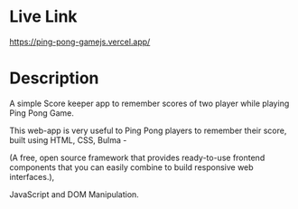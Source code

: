 # Live Link 

https://ping-pong-gamejs.vercel.app/

# Description 

A simple Score keeper app to remember scores of two player while playing Ping Pong Game.

This web-app is very useful to Ping Pong players to remember their score, built using HTML, CSS, Bulma - 

(A free, open source framework that provides ready-to-use frontend components that you can easily combine to build responsive web interfaces.), 

JavaScript and DOM Manipulation.
